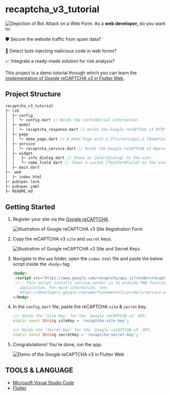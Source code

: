 # recaptcha_v3_tutorial

![Depiction of Bot Attack on a Web Form.](https://miro.medium.com/max/2708/1*i_asQCziUxW3PaBFbAH4Kw.jpeg)
As a **web developer,** do you want to:

🛡️ Secure the website traffic from spam data?

🧹 Detect bots injecting malicious code in web forms?

📈 Integrate a ready-made solution for risk analysis?

This project is a demo tutorial through which you can learn the [implementation of Google reCAPTCHA v3 in Flutter Web](https://levelup.gitconnected.com/how-to-implement-google-recaptcha-v3-in-flutter-web-38000139bbc0).

## Project Structure

```dart
recaptcha_v3_tutorial
├─ lib
│  ├─ config 
│  │  └─ config.dart // Holds the confidential information.
│  ├─ model
│  │  └─ recaptcha_response.dart // Holds the Google reCAPTCHA v3 HTTP Response.
│  ├─ page
│  │  └─ demo_page.dart // A Demo Page with a [FlutterLogo],a [NameField] & an [ElevatedButton].
│  ├─ service
│  │  └─ recaptcha_service.dart // Holds the Google reCAPTCHA v3 Operations.
│  ├─ widget
│  │   ├─ info_dialog.dart // Shows an [AlertDialog] to the user.  
│  │   └─ name_field.dart // Shows a custom [TextFormField] to the user.  
│  ├─ main.dart
├─  web
│  ├─ index.html
├─ pubspec.lock
├─ pubspec.yaml
├─ README.md
```

## Getting Started

1. Register your site via the [Google reCAPTCHA](https://www.google.com/recaptcha/about).

    ![Illustration of Google reCAPTCHA v3 Site Registration Form](https://miro.medium.com/max/652/1*7OhtC2p23W5dQ5S6NPihdg.png)

2. Copy the reCAPTCHA v3 `site` and `secret` keys.

    ![Illustration of Google reCAPTCHA v3 Site and Secret Keys.](https://miro.medium.com/max/700/1*hZOIPNiFfIZNzjWZWVPTCA.png)

3. Navigate to the `web` folder, open the `index.html` file and paste the below script inside the `<body>` tag.

    ```html
    <body>
     <script src="https://www.google.com/recaptcha/api.js?render=recaptcha-site-key"></script>
     <!-- This script installs service_worker.js to provide PWA functionality to
       application. For more information, see:
       https://developers.google.com/web/fundamentals/primers/service-workers -->
    </body>
    ```

4. In the `config.dart` file, paste the reCAPTCHA `site` & `secret` key.

    ```dart
    /// Holds the 'Site Key' for the `Google reCAPTCHA v3` API.
    static const String siteKey = 'recaptcha-site-key';

    /// Holds the 'Secret Key' for the `Google reCAPTCHA v3` API.
    static const String secretKey = 'recaptcha-secret-key';
    ```

5. Congratulations! You're done, run the app.

    ![Demo of the Google reCAPTCHA v3 in Flutter Web](https://miro.medium.com/max/700/1*GZE7rGDgL8pIYDOkZHcruw.gif)
  
## TOOLS & LANGUAGE

- [Microsoft Visual Studio Code](https://code.visualstudio.com/download)
- [Flutter](https://flutter.dev/)
